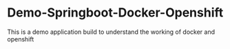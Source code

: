 # Demo-Springboot-Docker-Openshift
 This is a demo application build to understand the working of docker and openshift

